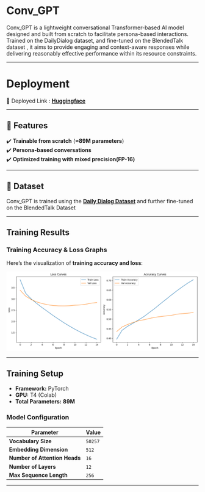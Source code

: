 #  **Conv_GPT**  

Conv_GPT is a lightweight conversational Transformer-based AI model designed and built from scratch to facilitate persona-based interactions. Trained on the DailyDialog dataset, and fine-tuned on the BlendedTalk dataset , it aims to provide engaging and context-aware responses while delivering reasonably effective performance within its resource constraints.

---

#  **Deployment**
🔗 Deployed Link : **[Huggingface](https://huggingface.co/spaces/nnsohamnn/Conv_GPT)**

---

## 📌 **Features**  

✔️ **Trainable from scratch** (**≈89M parameters**)  
✔️ **Persona-based conversations**  
✔️ **Optimized training with mixed precision(FP-16)**   

---

## 📂 **Dataset**  

Conv_GPT is trained using the **[Daily Dialog Dataset](https://huggingface.co/datasets/li2017dailydialog/daily_dialog)** and further fine-tuned on the BlendedTalk Dataset

---

##  **Training Results**  

### **Training Accuracy & Loss Graphs**  
Here’s the visualization of **training accuracy and loss**:  

![Training Accuracy Results](results.png)  

---

##  **Training Setup**  

- **Framework:** PyTorch  
- **GPU:** T4 (Colab)  
- **Total Parameters:** **89M**    

### **Model Configuration**  
| Parameter       | Value  |
|----------------|--------|
| **Vocabulary Size** | `50257` |
| **Embedding Dimension** | `512` |
| **Number of Attention Heads** | `16` |
| **Number of Layers** | `12` |
| **Max Sequence Length** | `256` |
---

 

 

